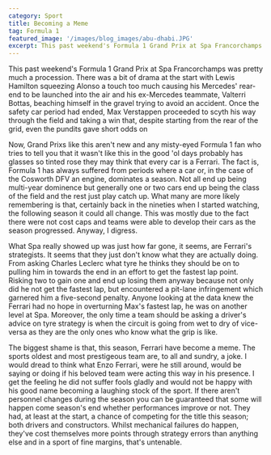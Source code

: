 ```yaml
---
category: Sport
title: Becoming a Meme
tag: Formula 1
featured_image: '/images/blog_images/abu-dhabi.JPG'
excerpt: This past weekend's Formula 1 Grand Prix at Spa Francorchamps was pretty much a procession. There was a bit of drama at the start with Lewis Hamilton squeezing Alonso a touch too much causing his Mercedes' rear-end to be launched into the air and his ex-Mercedes teammate, Valterri Bottas, beaching himself in the gravel trying to avoid an accident. Once the safety car period had ended, Max Verstappen proceeded to scyth his way through the field and taking a win that, despite starting from the rear of the grid, even the pundits gave short odds on
---
```

This past weekend's Formula 1 Grand Prix at Spa Francorchamps was pretty much a procession. There was a bit of drama at the start with Lewis Hamilton squeezing Alonso a touch too much causing his Mercedes' rear-end to be launched into the air and his ex-Mercedes teammate, Valterri Bottas, beaching himself in the gravel trying to avoid an accident. Once the safety car period had ended, Max Verstappen proceeded to scyth his way through the field and taking a win that, despite starting from the rear of the grid, even the pundits gave short odds on

Now, Grand Prixs like this aren't new and any misty-eyed Formula 1 fan who tries to tell you that it wasn't like this in the good 'ol days probably has glasses so tinted rose they may think that every car is a Ferrari. The fact is, Formula 1 has always suffered from periods where a car or, in the case of the Cosworth DFV an engine, dominates a season. Not all end up being multi-year dominence but generally one or two cars end up being the class of the field and the rest just play catch up. What many are more likely remembering is that, certainly back in the nineties when I started watching, the following season it could all change. This was mostly due to the fact there were not cost caps and teams were able to develop their cars as the season progressed. Anyway, I digress.

What Spa really showed up was just how far gone, it seems, are Ferrari's strategists. It seems that they just don't know what they are actually doing. From asking Charles Leclerc what tyre he thinks they should be on to pulling him in towards the end in an effort to get the fastest lap point. Risking two to gain one and end up losing them anyway because not only did he not get the fastest lap, but encountered a pit-lane infringement which garnered him a five-second penalty. Anyone looking at the data knew the Ferrari had no hope in overturning Max's fastest lap, he was on another level at Spa. Moreover, the only time a team should be asking a driver's advice on tyre strategy is when the circuit is going from wet to dry of vice-versa as they are the only ones who know what the grip is like.

The biggest shame is that, this season, Ferrari have become a meme. The sports oldest and most prestigeous team are, to all and sundry, a joke. I would dread to think what Enzo Ferrari, were he still around, would be saying or doing if his beloved team were acting this way in his presence. I get the feeling he did not suffer fools gladly and would not be happy with his good name becoming a laughing stock of the sport. If there aren't personnel changes during the season you can be guaranteed that some will happen come season's end whether performances improve or not. They had, at least at the start, a chance of competing for the title this season; both drivers and constructors. Whilst mechanical failures do happen, they've cost themselves more points through strategy errors than anything else and in a sport of fine margins, that's untenable.
